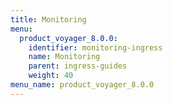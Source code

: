 ```yaml
---
title: Monitoring
menu:
  product_voyager_8.0.0:
    identifier: monitoring-ingress
    name: Monitoring
    parent: ingress-guides
    weight: 40
menu_name: product_voyager_8.0.0
---
```

